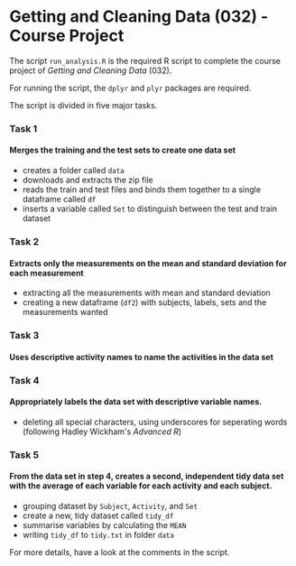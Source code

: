 # Getting and Cleaning Data (032) - Course Project

The script `run_analysis.R` is the required R script to complete the course project of _Getting and Cleaning Data_ (032).

For running the script, the `dplyr` and `plyr` packages are required.

The script is divided in five major tasks.

### Task 1
#### Merges the training and the test sets to create one data set

* creates a folder called `data`
* downloads and extracts the zip file
* reads the train and test files and binds them together to a single dataframe called `df`
* inserts a variable called `Set` to distinguish between the test and train dataset

### Task 2 
#### Extracts only the measurements on the mean and standard deviation for each measurement 

* extracting all the measurements with mean and standard deviation
* creating a new dataframe (`df2`) with subjects, labels, sets and the measurements wanted

### Task  3
#### Uses descriptive activity names to name the activities in the data set

### Task 4
#### Appropriately labels the data set with descriptive variable names. 

* deleting all special characters, using underscores for seperating words (following Hadley Wickham's _Advanced R_)

### Task 5
#### From the data set in step 4, creates a second, independent tidy data set with the average of each variable for each activity and each subject.

* grouping dataset by `Subject`, `Activity`, and `Set`
* create a new, tidy dataset called `tidy_df`
* summarise variables by calculating the `MEAN` 
* writing `tidy_df` to `tidy.txt` in folder `data`


For more details, have a look at the comments in the script.

